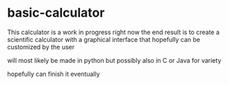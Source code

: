 # basic-calculator

This calculator is a work in progress right now 
the end result is to create a scientific calculator with a graphical interface that hopefully can be customized by the user

will most likely be made in python but possibly also in C or Java for variety


hopefully can finish it eventually


